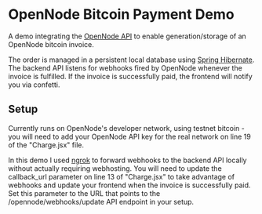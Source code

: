 # OpenNode Bitcoin Payment Demo
A demo integrating the [OpenNode API](https://www.opennode.com/bitcoin-api/) to enable generation/storage of an OpenNode bitcoin invoice. 

The order is managed in a persistent local database using [Spring Hibernate](https://docs.spring.io/spring-framework/reference/data-access/orm/hibernate.html). 
The backend API listens for webhooks fired by OpenNode whenever the invoice is fulfilled.
If the invoice is successfully paid, the frontend will notify you via confetti.

## Setup
Currently runs on OpenNode's developer network, using testnet bitcoin - you will need to add your OpenNode API key for the real network on line 19 of the "Charge.jsx" file.

In this demo I used [ngrok](https://ngrok.com/) to forward webhooks to the backend API locally without actually requiring webhosting. You will need to update the callback_url parameter on line 13 of "Charge.jsx" to take advantage of webhooks and update your frontend when the invoice is successfully paid. Set this parameter to the URL that points to the /opennode/webhooks/update API endpoint in your setup.
